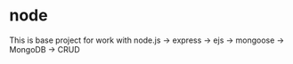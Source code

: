 # node

This is base project for work with node.js -> express -> ejs -> mongoose -> MongoDB -> CRUD

